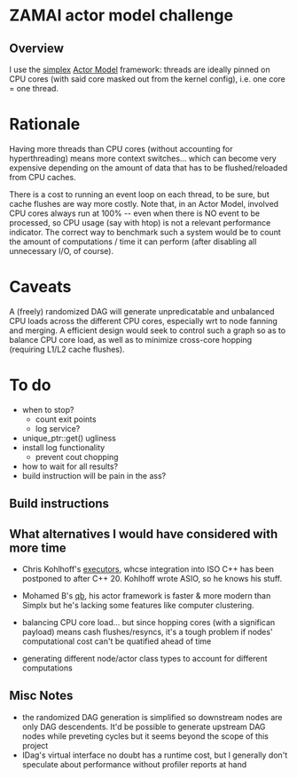 
# ZAMAI actor model challenge


## Overview

I use the [simplex](https://github.com/kluete/simplex) [Actor Model](https://en.wikipedia.org/wiki/Actor_model) framework: threads are ideally pinned on CPU cores (with said core masked out from the kernel config), i.e. one core = one thread.


# Rationale

Having more threads than CPU cores (without accounting for hyperthreading) means more context switches... which can become very expensive depending on the amount of data that has to be flushed/reloaded from CPU caches.

There is a cost to running an event loop on each thread, to be sure, but cache flushes are way more costly. Note that, in an Actor Model, involved CPU cores always run at 100% -- even when there is NO event to be processed, so CPU usage (say with htop) is not a relevant performance indicator. The correct way to benchmark such a system would be to count the amount of computations / time it can perform (after disabling all unnecessary I/O, of course).


# Caveats

A (freely) randomized DAG will generate unpredicatable and unbalanced CPU loads across the different CPU cores, especially wrt to node fanning and merging. A efficient design would seek to control such a graph so as to balance CPU core load, as well as to minimize cross-core hopping (requiring L1/L2 cache flushes).


# To do

* when to stop?
  * count exit points
  * log service?
* unique_ptr::get() ugliness
* install log functionality
  * prevent cout chopping
* how to wait for all results?
* build instruction will be pain in the ass?


## Build instructions


## What alternatives I would have considered with more time

* Chris Kohlhoff's [executors](https://github.com/executors/executors), whcse integration into ISO C++ has been postponed to after C++ 20. Kohlhoff wrote ASIO, so he knows his stuff.
* Mohamed B's [qb](https://github.com/isndev/qb), his actor framework is faster & more modern than Simplx but he's lacking some features like computer clustering.

* balancing CPU core load... but since hopping cores (with a significan payload) means cash flushes/resyncs, it's a tough problem if nodes' computational cost can't be quatified ahead of time
* generating different node/actor class types to account for different computations


## Misc Notes

* the randomized DAG generation is simplified so downstream nodes are only DAG descendents. It'd be possible to generate upstream DAG nodes while preveting cycles but it seems beyond the scope of this project
* IDag's virtual interface no doubt has a runtime cost, but I generally don't speculate about performance without profiler reports at hand

